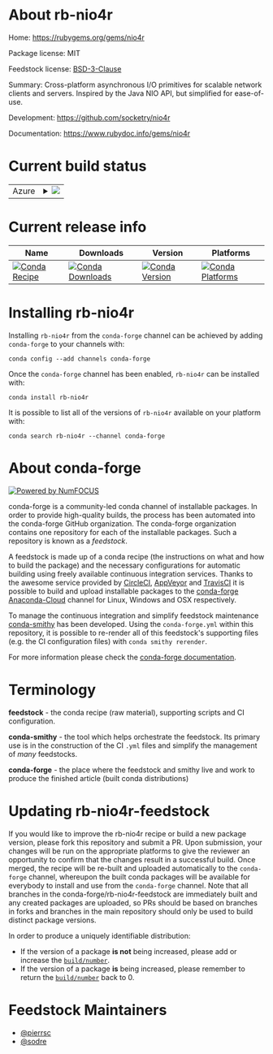 About rb-nio4r
==============

Home: https://rubygems.org/gems/nio4r

Package license: MIT

Feedstock license: [BSD-3-Clause](https://github.com/conda-forge/rb-nio4r-feedstock/blob/master/LICENSE.txt)

Summary: Cross-platform asynchronous I/O primitives for scalable network clients and servers. Inspired by the Java NIO API, but simplified for ease-of-use.

Development: https://github.com/socketry/nio4r

Documentation: https://www.rubydoc.info/gems/nio4r

Current build status
====================


<table>
    
  <tr>
    <td>Azure</td>
    <td>
      <details>
        <summary>
          <a href="https://dev.azure.com/conda-forge/feedstock-builds/_build/latest?definitionId=7957&branchName=master">
            <img src="https://dev.azure.com/conda-forge/feedstock-builds/_apis/build/status/rb-nio4r-feedstock?branchName=master">
          </a>
        </summary>
        <table>
          <thead><tr><th>Variant</th><th>Status</th></tr></thead>
          <tbody><tr>
              <td>linux_64_ruby2.5</td>
              <td>
                <a href="https://dev.azure.com/conda-forge/feedstock-builds/_build/latest?definitionId=7957&branchName=master">
                  <img src="https://dev.azure.com/conda-forge/feedstock-builds/_apis/build/status/rb-nio4r-feedstock?branchName=master&jobName=linux&configuration=linux_64_ruby2.5" alt="variant">
                </a>
              </td>
            </tr><tr>
              <td>linux_64_ruby2.6</td>
              <td>
                <a href="https://dev.azure.com/conda-forge/feedstock-builds/_build/latest?definitionId=7957&branchName=master">
                  <img src="https://dev.azure.com/conda-forge/feedstock-builds/_apis/build/status/rb-nio4r-feedstock?branchName=master&jobName=linux&configuration=linux_64_ruby2.6" alt="variant">
                </a>
              </td>
            </tr><tr>
              <td>osx_64_ruby2.5</td>
              <td>
                <a href="https://dev.azure.com/conda-forge/feedstock-builds/_build/latest?definitionId=7957&branchName=master">
                  <img src="https://dev.azure.com/conda-forge/feedstock-builds/_apis/build/status/rb-nio4r-feedstock?branchName=master&jobName=osx&configuration=osx_64_ruby2.5" alt="variant">
                </a>
              </td>
            </tr><tr>
              <td>osx_64_ruby2.6</td>
              <td>
                <a href="https://dev.azure.com/conda-forge/feedstock-builds/_build/latest?definitionId=7957&branchName=master">
                  <img src="https://dev.azure.com/conda-forge/feedstock-builds/_apis/build/status/rb-nio4r-feedstock?branchName=master&jobName=osx&configuration=osx_64_ruby2.6" alt="variant">
                </a>
              </td>
            </tr>
          </tbody>
        </table>
      </details>
    </td>
  </tr>
</table>

Current release info
====================

| Name | Downloads | Version | Platforms |
| --- | --- | --- | --- |
| [![Conda Recipe](https://img.shields.io/badge/recipe-rb--nio4r-green.svg)](https://anaconda.org/conda-forge/rb-nio4r) | [![Conda Downloads](https://img.shields.io/conda/dn/conda-forge/rb-nio4r.svg)](https://anaconda.org/conda-forge/rb-nio4r) | [![Conda Version](https://img.shields.io/conda/vn/conda-forge/rb-nio4r.svg)](https://anaconda.org/conda-forge/rb-nio4r) | [![Conda Platforms](https://img.shields.io/conda/pn/conda-forge/rb-nio4r.svg)](https://anaconda.org/conda-forge/rb-nio4r) |

Installing rb-nio4r
===================

Installing `rb-nio4r` from the `conda-forge` channel can be achieved by adding `conda-forge` to your channels with:

```
conda config --add channels conda-forge
```

Once the `conda-forge` channel has been enabled, `rb-nio4r` can be installed with:

```
conda install rb-nio4r
```

It is possible to list all of the versions of `rb-nio4r` available on your platform with:

```
conda search rb-nio4r --channel conda-forge
```


About conda-forge
=================

[![Powered by NumFOCUS](https://img.shields.io/badge/powered%20by-NumFOCUS-orange.svg?style=flat&colorA=E1523D&colorB=007D8A)](http://numfocus.org)

conda-forge is a community-led conda channel of installable packages.
In order to provide high-quality builds, the process has been automated into the
conda-forge GitHub organization. The conda-forge organization contains one repository
for each of the installable packages. Such a repository is known as a *feedstock*.

A feedstock is made up of a conda recipe (the instructions on what and how to build
the package) and the necessary configurations for automatic building using freely
available continuous integration services. Thanks to the awesome service provided by
[CircleCI](https://circleci.com/), [AppVeyor](https://www.appveyor.com/)
and [TravisCI](https://travis-ci.com/) it is possible to build and upload installable
packages to the [conda-forge](https://anaconda.org/conda-forge)
[Anaconda-Cloud](https://anaconda.org/) channel for Linux, Windows and OSX respectively.

To manage the continuous integration and simplify feedstock maintenance
[conda-smithy](https://github.com/conda-forge/conda-smithy) has been developed.
Using the ``conda-forge.yml`` within this repository, it is possible to re-render all of
this feedstock's supporting files (e.g. the CI configuration files) with ``conda smithy rerender``.

For more information please check the [conda-forge documentation](https://conda-forge.org/docs/).

Terminology
===========

**feedstock** - the conda recipe (raw material), supporting scripts and CI configuration.

**conda-smithy** - the tool which helps orchestrate the feedstock.
                   Its primary use is in the construction of the CI ``.yml`` files
                   and simplify the management of *many* feedstocks.

**conda-forge** - the place where the feedstock and smithy live and work to
                  produce the finished article (built conda distributions)


Updating rb-nio4r-feedstock
===========================

If you would like to improve the rb-nio4r recipe or build a new
package version, please fork this repository and submit a PR. Upon submission,
your changes will be run on the appropriate platforms to give the reviewer an
opportunity to confirm that the changes result in a successful build. Once
merged, the recipe will be re-built and uploaded automatically to the
`conda-forge` channel, whereupon the built conda packages will be available for
everybody to install and use from the `conda-forge` channel.
Note that all branches in the conda-forge/rb-nio4r-feedstock are
immediately built and any created packages are uploaded, so PRs should be based
on branches in forks and branches in the main repository should only be used to
build distinct package versions.

In order to produce a uniquely identifiable distribution:
 * If the version of a package **is not** being increased, please add or increase
   the [``build/number``](https://docs.conda.io/projects/conda-build/en/latest/resources/define-metadata.html#build-number-and-string).
 * If the version of a package **is** being increased, please remember to return
   the [``build/number``](https://docs.conda.io/projects/conda-build/en/latest/resources/define-metadata.html#build-number-and-string)
   back to 0.

Feedstock Maintainers
=====================

* [@pierrsc](https://github.com/pierrsc/)
* [@sodre](https://github.com/sodre/)

